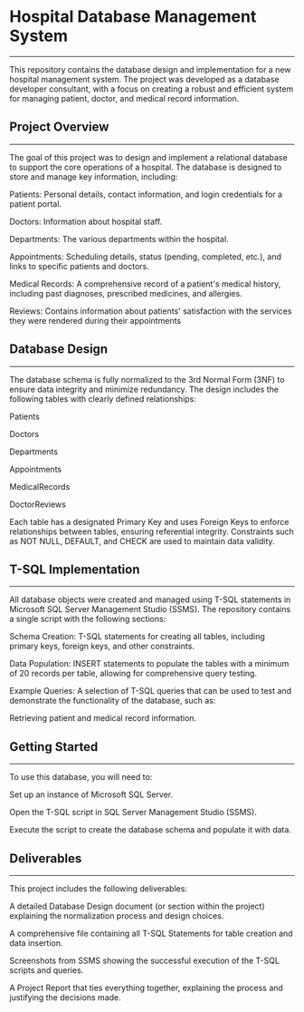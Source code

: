 # Hospital Database Management System
-------
This repository contains the database design and implementation for a new hospital management system. The project was developed as a database developer consultant, with a focus on creating a robust and efficient system for managing patient, doctor, and medical record information.

## Project Overview
------
The goal of this project was to design and implement a relational database to support the core operations of a hospital. The database is designed to store and manage key information, including:

Patients: Personal details, contact information, and login credentials for a patient portal.

Doctors: Information about hospital staff.

Departments: The various departments within the hospital.

Appointments: Scheduling details, status (pending, completed, etc.), and links to specific patients and doctors.

Medical Records: A comprehensive record of a patient's medical history, including past diagnoses, prescribed medicines, and allergies.

Reviews: Contains information about patients' satisfaction with the services they were rendered during their appointments

## Database Design
------
The database schema is fully normalized to the 3rd Normal Form (3NF) to ensure data integrity and minimize redundancy. The design includes the following tables with clearly defined relationships:

Patients

Doctors

Departments

Appointments

MedicalRecords

DoctorReviews

Each table has a designated Primary Key and uses Foreign Keys to enforce relationships between tables, ensuring referential integrity. Constraints such as NOT NULL, DEFAULT, and CHECK are used to maintain data validity.

## T-SQL Implementation
------
All database objects were created and managed using T-SQL statements in Microsoft SQL Server Management Studio (SSMS). The repository contains a single script with the following sections:

Schema Creation: T-SQL statements for creating all tables, including primary keys, foreign keys, and other constraints.

Data Population: INSERT statements to populate the tables with a minimum of 20 records per table, allowing for comprehensive query testing.

Example Queries: A selection of T-SQL queries that can be used to test and demonstrate the functionality of the database, such as:

Retrieving patient and medical record information.

## Getting Started
------
To use this database, you will need to:

Set up an instance of Microsoft SQL Server.

Open the T-SQL script in SQL Server Management Studio (SSMS).

Execute the script to create the database schema and populate it with data.

## Deliverables
------
This project includes the following deliverables:

A detailed Database Design document (or section within the project) explaining the normalization process and design choices.

A comprehensive file containing all T-SQL Statements for table creation and data insertion.

Screenshots from SSMS showing the successful execution of the T-SQL scripts and queries.

A Project Report that ties everything together, explaining the process and justifying the decisions made.

